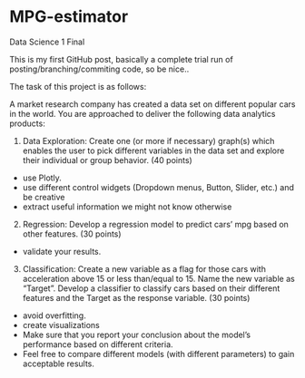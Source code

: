 # MPG-estimator
Data Science 1 Final

This is my first GitHub post, basically a complete trial run of posting/branching/commiting code, so be nice..

The task of this project is as follows:

A market research company has created a data set on different popular cars in the world. You are
approached to deliver the following data analytics products:

1. Data Exploration: Create one (or more if necessary) graph(s) which enables the user to
  pick different variables in the data set and explore their individual or group behavior.
(40 points)
- use Plotly.
- use different control widgets (Dropdown menus, Button, Slider, etc.) and be creative
- extract useful information we might not know otherwise

2. Regression: Develop a regression model to predict cars’ mpg based on other features.
(30 points)
- validate your results.

3. Classification: Create a new variable as a flag for those cars with acceleration above 15 or
  less than/equal to 15. Name the new variable as “Target”. Develop a classifier to classify
  cars based on their different features and the Target as the response variable.
(30 points)
- avoid overfitting.
- create visualizations
- Make sure that you report your conclusion about the model’s performance based on different criteria.
- Feel free to compare different models (with different parameters) to gain acceptable results.
